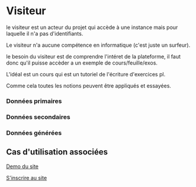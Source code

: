 # Visiteur

le visiteur est un acteur du projet qui accède à une instance mais pour laquelle il n'a pas d'identifiants.

Le visiteur n'a aucune compétence en informatique (c'est juste un surfeur).

le besoin du visiteur est de comprendre l'intéret de la plateforme,
il faut donc qu'il puisse accèder a un exemple de cours/feuille/exos.

L'idéal est un cours qui est un tutoriel de l'écriture d'exercices pl.

Comme cela toutes les notions peuvent être appliqués et essayées.

### Données primaires

### Données secondaires

### Données générées

## Cas d'utilisation associées

[Demo du site](../casutilisation/visiteur/demo.md)

[S'inscrire au site](../casutilisation/visiteur/inscription.md)

